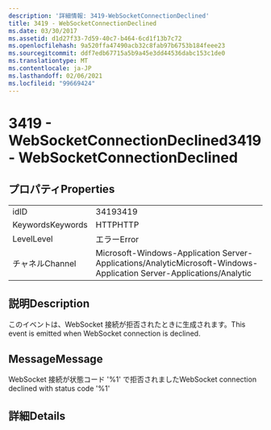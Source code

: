 ```yaml
---
description: '詳細情報: 3419-WebSocketConnectionDeclined'
title: 3419 - WebSocketConnectionDeclined
ms.date: 03/30/2017
ms.assetid: d1d27f33-7d59-40c7-b464-6cd1f13b7c72
ms.openlocfilehash: 9a520ffa47490acb32c8fab97b6753b184feee23
ms.sourcegitcommit: ddf7edb67715a5b9a45e3dd44536dabc153c1de0
ms.translationtype: MT
ms.contentlocale: ja-JP
ms.lasthandoff: 02/06/2021
ms.locfileid: "99669424"
---
```

# <a name="3419---websocketconnectiondeclined"></a><span data-ttu-id="adb56-103">3419 - WebSocketConnectionDeclined</span><span class="sxs-lookup"><span data-stu-id="adb56-103">3419 - WebSocketConnectionDeclined</span></span>

## <a name="properties"></a><span data-ttu-id="adb56-104">プロパティ</span><span class="sxs-lookup"><span data-stu-id="adb56-104">Properties</span></span>  
  
|||  
|-|-|  
|<span data-ttu-id="adb56-105">id</span><span class="sxs-lookup"><span data-stu-id="adb56-105">ID</span></span>|<span data-ttu-id="adb56-106">3419</span><span class="sxs-lookup"><span data-stu-id="adb56-106">3419</span></span>|  
|<span data-ttu-id="adb56-107">Keywords</span><span class="sxs-lookup"><span data-stu-id="adb56-107">Keywords</span></span>|<span data-ttu-id="adb56-108">HTTP</span><span class="sxs-lookup"><span data-stu-id="adb56-108">HTTP</span></span>|  
|<span data-ttu-id="adb56-109">Level</span><span class="sxs-lookup"><span data-stu-id="adb56-109">Level</span></span>|<span data-ttu-id="adb56-110">エラー</span><span class="sxs-lookup"><span data-stu-id="adb56-110">Error</span></span>|  
|<span data-ttu-id="adb56-111">チャネル</span><span class="sxs-lookup"><span data-stu-id="adb56-111">Channel</span></span>|<span data-ttu-id="adb56-112">Microsoft-Windows-Application Server-Applications/Analytic</span><span class="sxs-lookup"><span data-stu-id="adb56-112">Microsoft-Windows-Application Server-Applications/Analytic</span></span>|  
  
## <a name="description"></a><span data-ttu-id="adb56-113">説明</span><span class="sxs-lookup"><span data-stu-id="adb56-113">Description</span></span>  

 <span data-ttu-id="adb56-114">このイベントは、WebSocket 接続が拒否されたときに生成されます。</span><span class="sxs-lookup"><span data-stu-id="adb56-114">This event is emitted when WebSocket connection is declined.</span></span>  
  
## <a name="message"></a><span data-ttu-id="adb56-115">Message</span><span class="sxs-lookup"><span data-stu-id="adb56-115">Message</span></span>  

 <span data-ttu-id="adb56-116">WebSocket 接続が状態コード '%1' で拒否されました</span><span class="sxs-lookup"><span data-stu-id="adb56-116">WebSocket connection declined with status code '%1'</span></span>  
  
## <a name="details"></a><span data-ttu-id="adb56-117">詳細</span><span class="sxs-lookup"><span data-stu-id="adb56-117">Details</span></span>
